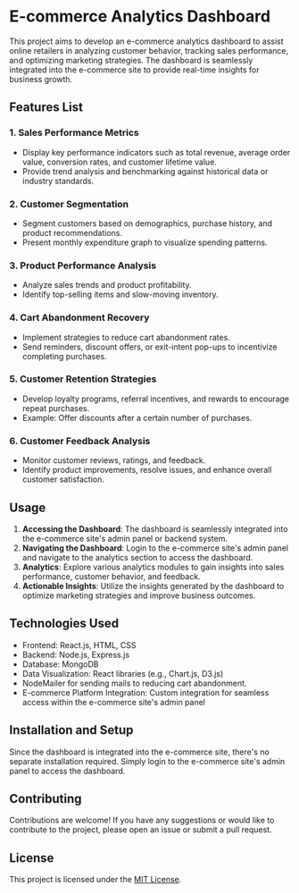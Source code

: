 # E-commerce Analytics Dashboard

This project aims to develop an e-commerce analytics dashboard to assist online retailers in analyzing customer behavior, tracking sales performance, and optimizing marketing strategies. The dashboard is seamlessly integrated into the e-commerce site to provide real-time insights for business growth.


## Features List

### 1. Sales Performance Metrics
- Display key performance indicators such as total revenue, average order value, conversion rates, and customer lifetime value.
- Provide trend analysis and benchmarking against historical data or industry standards.

### 2. Customer Segmentation 
- Segment customers based on demographics, purchase history, and product recommendations.
- Present monthly expenditure graph to visualize spending patterns.

### 3. Product Performance Analysis
- Analyze sales trends and product profitability.
- Identify top-selling items and slow-moving inventory.

### 4. Cart Abandonment Recovery
- Implement strategies to reduce cart abandonment rates.
- Send reminders, discount offers, or exit-intent pop-ups to incentivize completing purchases.

### 5. Customer Retention Strategies
- Develop loyalty programs, referral incentives, and rewards to encourage repeat purchases.
- Example: Offer discounts after a certain number of purchases.

### 6. Customer Feedback Analysis
- Monitor customer reviews, ratings, and feedback.
- Identify product improvements, resolve issues, and enhance overall customer satisfaction.

## Usage
1. **Accessing the Dashboard**: The dashboard is seamlessly integrated into the e-commerce site's admin panel or backend system.
2. **Navigating the Dashboard**: Login to the e-commerce site's admin panel and navigate to the analytics section to access the dashboard.
3. **Analytics**: Explore various analytics modules to gain insights into sales performance, customer behavior, and feedback.
4. **Actionable Insights**: Utilize the insights generated by the dashboard to optimize marketing strategies and improve business outcomes.

## Technologies Used
- Frontend: React.js, HTML, CSS
- Backend: Node.js, Express.js
- Database: MongoDB
- Data Visualization: React libraries (e.g., Chart.js, D3.js)
- NodeMailer for sending mails to reducing cart abandonment.
- E-commerce Platform Integration: Custom integration for seamless access within the e-commerce site's admin panel

## Installation and Setup
Since the dashboard is integrated into the e-commerce site, there's no separate installation required. Simply login to the e-commerce site's admin panel to access the dashboard.

## Contributing
Contributions are welcome! If you have any suggestions or would like to contribute to the project, please open an issue or submit a pull request.

## License
This project is licensed under the [MIT License](LICENSE).
